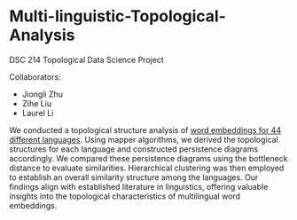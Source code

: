 # Multi-linguistic-Topological-Analysis

DSC 214 Topological Data Science Project

Collaborators:
* Jiongli Zhu
* Zihe Liu
* Laurel Li

We conducted a topological structure analysis of [word embeddings for 44 different languages](https://fasttext.cc/docs/en/aligned-vectors.html). Using mapper algorithms, we derived the topological structures for each language and constructed persistence diagrams accordingly. We compared these persistence diagrams using the bottleneck distance to evaluate similarities. Hierarchical clustering was then employed to establish an overall similarity structure among the languages. Our findings align with established literature in linguistics, offering valuable insights into the topological characteristics of multilingual word embeddings.
